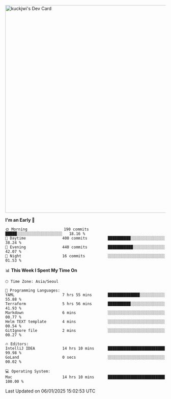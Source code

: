 <a href="https://app.daily.dev/kuckhwancho"><img src="https://api.daily.dev/devcards/v2/efef39c8028947428b3c0b486b9cd9b6.png?r=iz2&type=wide" width="652" alt="kuckjwi's Dev Card"/></a>

<!--START_SECTION:waka-->
**I'm an Early 🐤** 

```text
🌞 Morning                190 commits         █████░░░░░░░░░░░░░░░░░░░░   18.16 % 
🌆 Daytime                400 commits         ██████████░░░░░░░░░░░░░░░   38.24 % 
🌃 Evening                440 commits         ███████████░░░░░░░░░░░░░░   42.07 % 
🌙 Night                  16 commits          ░░░░░░░░░░░░░░░░░░░░░░░░░   01.53 % 
```


📊 **This Week I Spent My Time On** 

```text
🕑︎ Time Zone: Asia/Seoul

💬 Programming Languages: 
YAML                     7 hrs 55 mins       ██████████████░░░░░░░░░░░   55.88 % 
Terraform                5 hrs 56 mins       ██████████░░░░░░░░░░░░░░░   41.93 % 
Markdown                 6 mins              ░░░░░░░░░░░░░░░░░░░░░░░░░   00.77 % 
Helm TEXT template       4 mins              ░░░░░░░░░░░░░░░░░░░░░░░░░   00.54 % 
GitIgnore file           2 mins              ░░░░░░░░░░░░░░░░░░░░░░░░░   00.27 % 

🔥 Editors: 
IntelliJ IDEA            14 hrs 10 mins      █████████████████████████   99.98 % 
GoLand                   0 secs              ░░░░░░░░░░░░░░░░░░░░░░░░░   00.02 % 

💻 Operating System: 
Mac                      14 hrs 10 mins      █████████████████████████   100.00 % 
```


 Last Updated on 06/01/2025 15:02:53 UTC
<!--END_SECTION:waka-->

